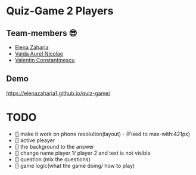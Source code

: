 # Quiz-Game 2 Players

## Team-members 😎

- [Elena Zaharia](https://github.com/elenazaharia1)
- [Vaida Aurel Nicolae](https://github.com/vaidanicu)
- [Valentin Constantinescu](https://github.com/Ipadios12)

## Demo

https://elenazaharia1.github.io/quiz-game/

# TODO

- [] make it work on phone resolution(layout) - (Fixed to   max-with:421px)
- [] active pleayer
- [] the background to the answer
- [] change name player 1/ player 2 and text is not visible
- [] question (mix the questions)
- [] game logic(what the game doing/ how to play)
